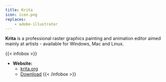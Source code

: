 ```yaml
---
title: Krita
icon: icon.png
replaces:
    - adobe-illustrator
---
```


**Krita** is a professional raster graphics painting and animation editor aimed mainly at artists - available for Windows, Mac and Linux.

{{< infobox >}}
- **Website:**
    - [krita.org](https://krita.org/en/)
    - [Download](https://krita.org/en/download)
{{< /infobox >}}

